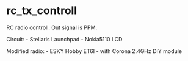 rc_tx_controll
==============

RC radio controll. Out signal is PPM.

Circuit: 
	- Stellaris Launchpad
	- Nokia5110 LCD

Modified radio:
	- ESKY Hobby ET6I
	- with Corona 2.4GHz DIY module
